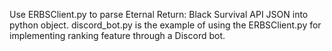 Use ERBSClient.py to parse Eternal Return: Black Survival API JSON into python object.
discord_bot.py is the example of using the ERBSClient.py for implementing ranking feature through a Discord bot.